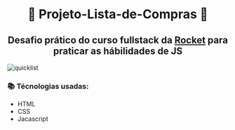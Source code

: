 <h1 align="center"> 
 🏪 Projeto-Lista-de-Compras 🛒
</h1>

 <h2 align="center">Desafio prático do curso fullstack da <a href="https://www.google.com/aclk?sa=l&ai=DChcSEwiIr7Wk3K-IAxWkQUgAHcs5ARsYABAAGgJjZQ&ae=2&co=1&gclid=Cj0KCQjw0Oq2BhCCARIsAA5hubX5hMTqPuqCQLPvkQ2JQxPZ-PK2eF426_uhnte3JNe1Uf5x3Q82a20aAtq0EALw_wcB&sig=AOD64_0OUmp1J0QBbRgNsrPxyevmkkLG7Q&q&adurl&ved=2ahUKEwjilbGk3K-IAxUar5UCHRZfNKcQ0Qx6BAgIEAE" target="_blank">Rocket</a> para praticar as hábilidades de JS</h2>


![quicklist](https://github.com/user-attachments/assets/4833d090-4d45-4cad-9ff9-8b5558ab65c9)


### 📚 Técnologias usadas:
- HTML
- CSS
- Jacascript


  
